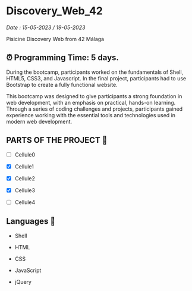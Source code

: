 # Discovery_Web_42
*Date : 15-05-2023 / 19-05-2023*

Pisicine Discovery Web from 42 Málaga

## **⏰ Programming Time: 5 days.**

During the bootcamp, participants worked on the fundamentals of Shell, HTML5, CSS3, and Javascript. In the final project, participants had to use Bootstrap to create a fully functional website.

This bootcamp was designed to give participants a strong foundation in web development, with an emphasis on practical, hands-on learning. Through a series of coding challenges and projects, participants gained experience working with the essential tools and technologies used in modern web development.



## **PARTS OF THE PROJECT 🧩**

 - [ ] Cellule0 
 
 - [x] Cellule1 

 - [x] Cellule2 
 
 - [x] Cellule3 
 
 - [ ] Cellule4 

## **Languages 👅**
   
- Shell

- HTML

- CSS

- JavaScript

- jQuery
